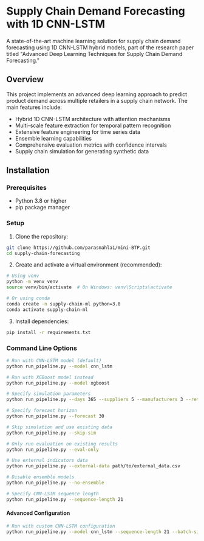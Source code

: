 # Supply Chain Demand Forecasting with 1D CNN-LSTM

A state-of-the-art machine learning solution for supply chain demand forecasting using 1D CNN-LSTM hybrid models, part of the research paper titled "Advanced Deep Learning Techniques for Supply Chain Demand Forecasting."

## Overview

This project implements an advanced deep learning approach to predict product demand across multiple retailers in a supply chain network. The main features include:

- Hybrid 1D CNN-LSTM architecture with attention mechanisms
- Multi-scale feature extraction for temporal pattern recognition
- Extensive feature engineering for time series data
- Ensemble learning capabilities
- Comprehensive evaluation metrics with confidence intervals
- Supply chain simulation for generating synthetic data



## Installation

### Prerequisites

- Python 3.8 or higher
- pip package manager

### Setup

1. Clone the repository:

```bash
git clone https://github.com/parasmahla1/mini-BTP.git
cd supply-chain-forecasting 
```
2. Create and activate a virtual environment (recommended):
```bash 
# Using venv
python -m venv venv
source venv/bin/activate  # On Windows: venv\Scripts\activate

# Or using conda
conda create -n supply-chain-ml python=3.8
conda activate supply-chain-ml
```
3. Install dependencies:
```bash 
pip install -r requirements.txt
```

### Command Line Options

```bash
# Run with CNN-LSTM model (default)
python run_pipeline.py --model cnn_lstm

# Run with XGBoost model instead
python run_pipeline.py --model xgboost

# Specify simulation parameters
python run_pipeline.py --days 365 --suppliers 5 --manufacturers 3 --retailers 10

# Specify forecast horizon
python run_pipeline.py --forecast 30

# Skip simulation and use existing data
python run_pipeline.py --skip-sim

# Only run evaluation on existing results
python run_pipeline.py --eval-only

# Use external indicators data
python run_pipeline.py --external-data path/to/external_data.csv

# Disable ensemble models
python run_pipeline.py --no-ensemble

# Specify CNN-LSTM sequence length
python run_pipeline.py --sequence-length 21
```

#### Advanced Configuration

```bash
# Run with custom CNN-LSTM configuration
python run_pipeline.py --model cnn_lstm --sequence-length 21 --batch-size 32 --epochs 150
```
